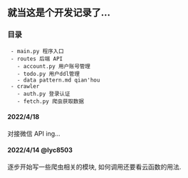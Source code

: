 ## 就当这是个开发记录了...

### 目录

```
 - main.py 程序入口
 - routes 后端 API
   - account.py 用户账号管理
   - todo.py 用户ddl管理
   - data pattern.md qian'hou
 - crawler
   - auth.py 登录认证
   - fetch.py 爬虫获取数据
```

#### 2022/4/18

对接微信 API ing...

#### 2022/4/14 @lyc8503

逐步开始写一些爬虫相关的模块, 如何调用还要看云函数的用法.
